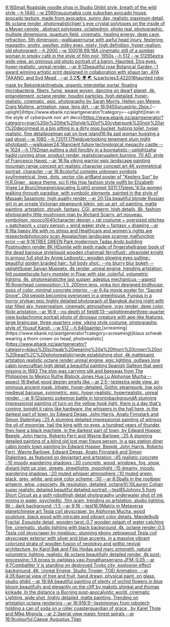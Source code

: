 [9:16](https://www.ebank.nz/aiartgenerator?category=9%3A16)[Small Roadside noodle shop  in Studio Ghibli style, breath of the wild style  --h 1440  --w 2560](https://www.ebank.nz/aiartgenerator?category=Small%20Roadside%20noodle%20shop%20%20in%20Studio%20Ghibli%20style%2C%20breath%20of%20the%20wild%20style%20%20--h%201440%20%20--w%202560)[nsuzumaki](https://www.ebank.nz/aiartgenerator?category=nsuzumaki)[a cute suburban avocado house, avocado texture, made from avocados, sunny day, realistic maximum detail, 8k octane render, photorealistic](https://www.ebank.nz/aiartgenerator?category=a%20cute%20suburban%20avocado%20house%2C%20avocado%20texture%2C%20made%20from%20avocados%2C%20sunny%20day%2C%20realistic%20maximum%20detail%2C%208k%20octane%20render%2C%20photorealistic)[tiger's eye crystal polytopes on the inside of a Mayan cenote , abstract polytopes, octahedron, photo real, photographic, multiple dimensions, quantum field, cinematic, healing energy, deep cave, refraction, 5th dimension](https://www.ebank.nz/aiartgenerator?category=tiger%27s%20eye%20crystal%20polytopes%20on%20the%20inside%20of%20a%20Mayan%20cenote%20%2C%20abstract%20polytopes%2C%20octahedron%2C%20photo%20real%2C%20photographic%2C%20multiple%20dimensions%2C%20quantum%20field%2C%20cinematic%2C%20healing%20energy%2C%20deep%20cave%2C%20refraction%2C%205th%20dimension)[--wallpaper](https://www.ebank.nz/aiartgenerator?category=--wallpaper)[nurse with awful head injury, festering, maggotty, grotty, swollen, milky eyes, misty, high definition, hyper-realism, old photograph --h 2000 --w 1000](https://www.ebank.nz/aiartgenerator?category=nurse%20with%20awful%20head%20injury%2C%20festering%2C%20maggotty%2C%20grotty%2C%20swollen%2C%20milky%20eyes%2C%20misty%2C%20high%20definition%2C%20hyper-realism%2C%20old%20photograph%20--h%202000%20--w%201000)[16:9](https://www.ebank.nz/aiartgenerator?category=16%3A9)[9:16](https://www.ebank.nz/aiartgenerator?category=9%3A16)[A cinematic still of a somber woman in smoky café in the style of film noir, 1950s --h 512 --w 512](https://www.ebank.nz/aiartgenerator?category=A%20cinematic%20still%20of%20a%20somber%20woman%20in%20smoky%20caf%C3%A9%20in%20the%20style%20of%20film%20noir%2C%201950s%20--h%20512%20--w%20512)[95](https://www.ebank.nz/aiartgenerator?category=95)[extra wide view. an ominous old photo portrait of a baron. Haunted. Dog eyes. hyper-realistic. unreal render. --ar 9:12](https://www.ebank.nz/aiartgenerator?category=extra%20wide%20view.%20an%20ominous%20old%20photo%20portrait%20of%20a%20baron.%20Haunted.%20Dog%20eyes.%20hyper-realistic.%20unreal%20render.%20--ar%209%3A12)[beautiful rose Botanical Garden  ::1 award winning artistic print designed in collaboration with shaun tan, AYA TAKANO, and Syd Mead , --ar 3:2](https://www.ebank.nz/aiartgenerator?category=beautiful%20rose%20Botanical%20Garden%20%20%3A%3A1%20award%20winning%20artistic%20print%20designed%20in%20collaboration%20with%20shaun%20tan%2C%20AYA%20TAKANO%2C%20and%20Syd%20Mead%20%2C%20--ar%203%3A2)[🌎 🌍 🌏 🪐](https://www.ebank.nz/aiartgenerator?category=%F0%9F%8C%8E%20%F0%9F%8C%8D%20%F0%9F%8C%8F%20%F0%9F%AA%90)[particles](https://www.ebank.nz/aiartgenerator?category=particles)[3:4](https://www.ebank.nz/aiartgenerator?category=3%3A4)[22016](https://www.ebank.nz/aiartgenerator?category=22016)[haunted robo mask by Beksinkski](https://www.ebank.nz/aiartgenerator?category=haunted%20robo%20mask%20by%20Beksinkski)[it](https://www.ebank.nz/aiartgenerator?category=it)[nebula, gigantic interstellar portal, floating microbacteria, fibers, fungi, weave woven, dancing on dwarf planet, 4k, entanglement, octane render, houdini particles, high detailed, hyper-realistic, cinematic, epic, photography by Sarah Morris, Hellen van Meene, Craig Mullens, artstation, nasa, lens dirt, --ar 16:9](https://www.ebank.nz/aiartgenerator?category=nebula%2C%20gigantic%20interstellar%20portal%2C%20floating%20microbacteria%2C%20fibers%2C%20fungi%2C%20weave%20woven%2C%20dancing%20on%20dwarf%20planet%2C%204k%2C%20entanglement%2C%20octane%20render%2C%20houdini%20particles%2C%20high%20detailed%2C%20hyper-realistic%2C%20cinematic%2C%20epic%2C%20photography%20by%20Sarah%20Morris%2C%20Hellen%20van%20Meene%2C%20Craig%20Mullens%2C%20artstation%2C%20nasa%2C%20lens%20dirt%2C%20--ar%2016%3A9)[450](https://www.ebank.nz/aiartgenerator?category=450)[urua](https://www.ebank.nz/aiartgenerator?category=urua)[strip::2](https://www.ebank.nz/aiartgenerator?category=strip%3A%3A2)[box.](https://www.ebank.nz/aiartgenerator?category=box.)[--uplight](https://www.ebank.nz/aiartgenerator?category=--uplight)[man in the style of cyberpunk noir art deco](https://www.ebank.nz/aiartgenerator?category=man%20in%20the%20style%20of%20cyberpunk%20noir%20art%20deco)[meat in a big sitting in a dirty mop bucket, hutong toilet, hyper realistic, fine detail](https://www.ebank.nz/aiartgenerator?category=meat%20in%20a%20big%20sitting%20in%20a%20dirty%20mop%20bucket%2C%20hutong%20toilet%2C%20hyper%20realistic%2C%20fine%20detail)[postman pat on love island](https://www.ebank.nz/aiartgenerator?category=postman%20pat%20on%20love%20island)[16:9](https://www.ebank.nz/aiartgenerator?category=16%3A9)[a sad woman hugging a sad ghost --w 1080 --h 720](https://www.ebank.nz/aiartgenerator?category=a%20sad%20woman%20hugging%20a%20sad%20ghost%20--w%201080%20--h%20720)[11:17](https://www.ebank.nz/aiartgenerator?category=11%3A17)[field](https://www.ebank.nz/aiartgenerator?category=field)[overlooking tenement slum night photobash --wallpaper](https://www.ebank.nz/aiartgenerator?category=overlooking%20tenement%20slum%20night%20photobash%20--wallpaper)[24:18](https://www.ebank.nz/aiartgenerator?category=24%3A18)[ancient future technological megacity castle --w 1024 --h 1792](https://www.ebank.nz/aiartgenerator?category=ancient%20future%20technological%20megacity%20castle%20--w%201024%20--h%201792)[man putting a doll forcibly in a box](https://www.ebank.nz/aiartgenerator?category=man%20putting%20a%20doll%20forcibly%20in%20a%20box)[realistic](https://www.ebank.nz/aiartgenerator?category=realistic)[--uplight](https://www.ebank.nz/aiartgenerator?category=--uplight)[zaha hadid running shoe, product render, realistic](https://www.ebank.nz/aiartgenerator?category=zaha%20hadid%20running%20shoe%2C%20product%20render%2C%20realistic)[jerusalem burning, 70 AD, style of Francesco Hayez --ar 16:9](https://www.ebank.nz/aiartgenerator?category=jerusalem%20burning%2C%2070%20AD%2C%20style%20of%20Francesco%20Hayez%20--ar%2016%3A9)[a viking warrior epic landscape painting mountain range concept art realistic character concept art 4K symmetrical portrait, character --ar 16:8](https://www.ebank.nz/aiartgenerator?category=a%20viking%20warrior%20epic%20landscape%20painting%20mountain%20range%20concept%20art%20realistic%20character%20concept%20art%204K%20symmetrical%20portrait%2C%20character%20--ar%2016%3A8)[colorful complex unknown symbols syufmmetrical, lines, dots, vector clip art](https://www.ebank.nz/aiartgenerator?category=colorful%20complex%20unknown%20symbols%20syufmmetrical%2C%20lines%2C%20dots%2C%20vector%20clip%20art)[Band poster of "Keplers Sun" by H.R.Giger , space theme, sci fi,](https://www.ebank.nz/aiartgenerator?category=Band%20poster%20of%20%22Keplers%20Sun%22%20by%20H.R.Giger%20%2C%20space%20theme%2C%20sci%20fi%2C)[Hip Hop fashion style outfit by Elizabeth Vigee Le Brun](https://www.ebank.nz/aiartgenerator?category=Hip%20Hop%20fashion%20style%20outfit%20by%20Elizabeth%20Vigee%20Le%20Brun)[//imagineUpscaling (Light) prompt 50](https://www.ebank.nz/aiartgenerator?category=//imagineUpscaling%20%28Light%29%20prompt%2050)[11:17](https://www.ebank.nz/aiartgenerator?category=11%3A17)[sleep.”](https://www.ebank.nz/aiartgenerator?category=sleep.%E2%80%9D)[4:5](https://www.ebank.nz/aiartgenerator?category=4%3A5)[a women walking through paradise, with symbolic elements, painted in the style of Masaaki Sasamoto; high quality render --ar 20:12](https://www.ebank.nz/aiartgenerator?category=a%20women%20walking%20through%20paradise%2C%20with%20symbolic%20elements%2C%20painted%20in%20the%20style%20of%20Masaaki%20Sasamoto%3B%20high%20quality%20render%20--ar%2020%3A12)[a beautiful blonde Russian girl in an ornate Victorian steampunk bikini, pin up art, oil painting, matte painting, artstation, zbrush, fantasy, CGI, artgerm, high details, 8k, fashion photography,](https://www.ebank.nz/aiartgenerator?category=a%20beautiful%20blonde%20Russian%20girl%20in%20an%20ornate%20Victorian%20steampunk%20bikini%2C%20pin%20up%20art%2C%20oil%20painting%2C%20matte%20painting%2C%20artstation%2C%20zbrush%2C%20fantasy%2C%20CGI%2C%20artgerm%2C%20high%20details%2C%208k%2C%20fashion%20photography%2C)[little mushroom man by Richard Scarry, art nouveau, symbolism, rococo](https://www.ebank.nz/aiartgenerator?category=little%20mushroom%20man%20by%20Richard%20Scarry%2C%20art%20nouveau%2C%20symbolism%2C%20rococo)[1040](https://www.ebank.nz/aiartgenerator?category=1040)[character design + rat costume + oversized stitches + patchwork + crazy person + wind waker style + fantasy + drawing --ar 9:16](https://www.ebank.nz/aiartgenerator?category=character%20design%20%2B%20rat%20costume%20%2B%20oversized%20stitches%20%2B%20patchwork%20%2B%20crazy%20person%20%2B%20wind%20waker%20style%20%2B%20fantasy%20%2B%20drawing%20--ar%209%3A16)[a happy life with no stress and Healthcare and women's rights are respected](https://www.ebank.nz/aiartgenerator?category=a%20happy%20life%20with%20no%20stress%20and%20Healthcare%20and%20women%27s%20rights%20are%20respected)[photocopy scan Appalachian landscape scanner malfunction error —ar 9:16](https://www.ebank.nz/aiartgenerator?category=photocopy%20scan%20Appalachian%20landscape%20scanner%20malfunction%20error%20%E2%80%94ar%209%3A16)[TREE GREEN Park modernism Tadao Ando building Postmodern render 8K HD](https://www.ebank.nz/aiartgenerator?category=TREE%20GREEN%20Park%20modernism%20Tadao%20Ando%20building%20Postmodern%20render%208K%20HD)[smile with teeth made of fingers](https://www.ebank.nz/aiartgenerator?category=smile%20with%20teeth%20made%20of%20fingers)[hellraiser book of the dead baroque style](https://www.ebank.nz/aiartgenerator?category=hellraiser%20book%20of%20the%20dead%20baroque%20style)[liquid wooden chainmail ferrofluid:: ultraviolet knight in armour full shot by Annie Leibovitz:: wooden glowing eyes outline:: beautiful golden braided hair:: full body shot:: --no blurry blur bokeh --uplight](https://www.ebank.nz/aiartgenerator?category=liquid%20wooden%20chainmail%20ferrofluid%3A%3A%20ultraviolet%20knight%20in%20armour%20full%20shot%20by%20Annie%20Leibovitz%3A%3A%20wooden%20glowing%20eyes%20outline%3A%3A%20beautiful%20golden%20braided%20hair%3A%3A%20full%20body%20shot%3A%3A%20--no%20blurry%20blur%20bokeh%20--uplight)[Super Saiyan Muppets, 4k render, unreal engine, trending artstation, felt puppets](https://www.ebank.nz/aiartgenerator?category=Super%20Saiyan%20Muppets%2C%204k%20render%2C%20unreal%20engine%2C%20trending%20artstation%2C%20felt%20puppets)[cute furry monster in Pixar with star, colorful, volumetric lighting, 4k, photorealistic](https://www.ebank.nz/aiartgenerator?category=cute%20furry%20monster%20in%20Pixar%20with%20star%2C%20colorful%2C%20volumetric%20lighting%2C%204k%2C%20photorealistic)[the last supper, adeptus mechanicus --aspect 16:9](https://www.ebank.nz/aiartgenerator?category=the%20last%20supper%2C%20adeptus%20mechanicus%20--aspect%2016%3A9)[overhead composition::1.5, 200mm lens, yinka ilori designed birdhouse, pops of color, minimal concrete interior, --ar 6:4](https://www.ebank.nz/aiartgenerator?category=overhead%20composition%3A%3A1.5%2C%20200mm%20lens%2C%20yinka%20ilori%20designed%20birdhouse%2C%20pops%20of%20color%2C%20minimal%20concrete%20interior%2C%20--ar%206%3A4)[a movie poster for “Sacred Grove”. Old people becoming overgrown in a greenhouse. Fungus in a horror style](https://www.ebank.nz/aiartgenerator?category=a%20movie%20poster%20for%20%E2%80%9CSacred%20Grove%E2%80%9D.%20Old%20people%20becoming%20overgrown%20in%20a%20greenhouse.%20Fungus%20in%20a%20horror%20style)[an epic highly detailed photograph of Bangkok during night with star filled sky, hyperrealism, cinematic atmosphere, vray render, deep color, flickr,artstation --ar 16:9 --no depth of field](https://www.ebank.nz/aiartgenerator?category=an%20epic%20highly%20detailed%20photograph%20of%20Bangkok%20during%20night%20with%20star%20filled%20sky%2C%20hyperrealism%2C%20cinematic%20atmosphere%2C%20vray%20render%2C%20deep%20color%2C%20flickr%2Cartstation%20--ar%2016%3A9%20--no%20depth%20of%20field)[8:13](https://www.ebank.nz/aiartgenerator?category=8%3A13)[--uplight](https://www.ebank.nz/aiartgenerator?category=--uplight)[render](https://www.ebank.nz/aiartgenerator?category=render)[three-quarter view kodachrome portrait photo of dinosaur creature with ape-like features, large braincase, three-quarters view, viking style costume, photographic style of Yousuf Karsh, --w 512 --h 640](https://www.ebank.nz/aiartgenerator?category=three-quarter%20view%20kodachrome%20portrait%20photo%20of%20dinosaur%20creature%20with%20ape-like%20features%2C%20large%20braincase%2C%20three-quarters%20view%2C%20viking%20style%20costume%2C%20photographic%20style%20of%20Yousuf%20Karsh%2C%20--w%20512%20--h%20640)[painter.](https://www.ebank.nz/aiartgenerator?category=painter.)[screaming](https://www.ebank.nz/aiartgenerator?category=screaming)[klaus schwab wearing a thorn crown on head, photorealistic](https://www.ebank.nz/aiartgenerator?category=klaus%20schwab%20wearing%20a%20thorn%20crown%20on%20head%2C%20photorealistic)[wide establishing shot, 4k mattepaint, artstation realistic octane render unreal engine, epic lighting, outlaws lone cabin lovecraftian high detail a beautiful painting Spanish Galleon that went missing in 1693 The ship was carrying silk and beeswax from The Philippines to Mexico Ruthe Blalock Jones Hua Lu  Alphonse Mucha --aspect 16:8](https://www.ebank.nz/aiartgenerator?category=wide%20establishing%20shot%2C%204k%20mattepaint%2C%20artstation%20realistic%20octane%20render%20unreal%20engine%2C%20epic%20lighting%2C%20outlaws%20lone%20cabin%20lovecraftian%20high%20detail%20a%20beautiful%20painting%20Spanish%20Galleon%20that%20went%20missing%20in%201693%20The%20ship%20was%20carrying%20silk%20and%20beeswax%20from%20The%20Philippines%20to%20Mexico%20Ruthe%20Blalock%20Jones%20Hua%20Lu%20%20Alphonse%20Mucha%20--aspect%2016%3A8)[what good design smells like --ar 2:5](https://www.ebank.nz/aiartgenerator?category=what%20good%20design%20smells%20like%20--ar%202%3A5)[--test](https://www.ebank.nz/aiartgenerator?category=--test)[extra wide view. an ominous ancient mask. inhaler. hyper-detailed. Gothic steampunk. low poly medieval baroque. symmetric. epic. hyper-realistic. hyperrealistic. unreal render. --ar 9:12](https://www.ebank.nz/aiartgenerator?category=extra%20wide%20view.%20an%20ominous%20ancient%20mask.%20inhaler.%20hyper-detailed.%20Gothic%20steampunk.%20low%20poly%20medieval%20baroque.%20symmetric.%20epic.%20hyper-realistic.%20hyperrealistic.%20unreal%20render.%20--ar%209%3A12)[islamic pokemon battle in toronto](https://www.ebank.nz/aiartgenerator?category=islamic%20pokemon%20battle%20in%20toronto)[background](https://www.ebank.nz/aiartgenerator?category=background)[A stunning impressionist painting of turn on the yellow hook light, there is a day that's coming, tonight it rains like hardware, the whispers in the hall here, in the darkest part of town, by Edward Degas, John Harris, Anato Finnstark and Simon Stalenhag ::25 A stunning detailed impressionist painting of witness the oil of moonrise, hail the king with no eyes, a hundred years of thunder, they have a black machete, in the darkest part of town, by Edward Hopper, Beeple, John Harris, Roberto Ferri and Wayne Barlowe ::25 A stunning detailed painting of a blind old lost man figure person, in a gas station diner cabin lonely town painting by Edward Hopper, Beeple, John Harris, Roberto Ferri, Wayne Barlowe, Edward Degas, Anato Finnstark and Simon Stalenhag, as featured on deviantart and artstation ::45 realistic concrete ::10 moody wandering shadows ::20 concrete, wood, windows, fog, snow, distant light up sign, streets, streetlights, moonlight ::15 dreamy, moody, wandering shadows ::20 muted whisper atmosphere ::10 muted green, black, grey, white, and pink color scheme ::30 --ar 8:5](https://www.ebank.nz/aiartgenerator?category=A%20stunning%20impressionist%20painting%20of%20turn%20on%20the%20yellow%20hook%20light%2C%20there%20is%20a%20day%20that%27s%20coming%2C%20tonight%20it%20rains%20like%20hardware%2C%20the%20whispers%20in%20the%20hall%20here%2C%20in%20the%20darkest%20part%20of%20town%2C%20by%20Edward%20Degas%2C%20John%20Harris%2C%20Anato%20Finnstark%20and%20Simon%20Stalenhag%20%3A%3A25%20A%20stunning%20detailed%20impressionist%20painting%20of%20witness%20the%20oil%20of%20moonrise%2C%20hail%20the%20king%20with%20no%20eyes%2C%20a%20hundred%20years%20of%20thunder%2C%20they%20have%20a%20black%20machete%2C%20in%20the%20darkest%20part%20of%20town%2C%20by%20Edward%20Hopper%2C%20Beeple%2C%20John%20Harris%2C%20Roberto%20Ferri%20and%20Wayne%20Barlowe%20%3A%3A25%20A%20stunning%20detailed%20painting%20of%20a%20blind%20old%20lost%20man%20figure%20person%2C%20in%20a%20gas%20station%20diner%20cabin%20lonely%20town%20painting%20by%20Edward%20Hopper%2C%20Beeple%2C%20John%20Harris%2C%20Roberto%20Ferri%2C%20Wayne%20Barlowe%2C%20Edward%20Degas%2C%20Anato%20Finnstark%20and%20Simon%20Stalenhag%2C%20as%20featured%20on%20deviantart%20and%20artstation%20%3A%3A45%20realistic%20concrete%20%3A%3A10%20moody%20wandering%20shadows%20%3A%3A20%20concrete%2C%20wood%2C%20windows%2C%20fog%2C%20snow%2C%20distant%20light%20up%20sign%2C%20streets%2C%20streetlights%2C%20moonlight%20%3A%3A15%20dreamy%2C%20moody%2C%20wandering%20shadows%20%3A%3A20%20muted%20whisper%20atmosphere%20%3A%3A10%20muted%20green%2C%20black%2C%20grey%2C%20white%2C%20and%20pink%20color%20scheme%20%3A%3A30%20--ar%208%3A5)[balls in the rootbeer artgerm, wlop, cgsociety, 8k resolution, detailed, octane](https://www.ebank.nz/aiartgenerator?category=balls%20in%20the%20rootbeer%20artgerm%2C%20wlop%2C%20cgsociety%2C%208k%20resolution%2C%20detailed%2C%20octane)[10:10](https://www.ebank.nz/aiartgenerator?category=10%3A10)[Lauren Cohan super realistic detailed beautiful detailed portrait --test](https://www.ebank.nz/aiartgenerator?category=Lauren%20Cohan%20super%20realistic%20detailed%20beautiful%20detailed%20portrait%20--test)[85](https://www.ebank.nz/aiartgenerator?category=85)[Johnny 5 from Short Circuit as a goth robot](https://www.ebank.nz/aiartgenerator?category=Johnny%205%20from%20Short%20Circuit%20as%20a%20goth%20robot)[high detail photography underwater shot of ink mixing in water, psychedlic, film grain, trending on artstation, studio lighting, 8k :: dark background ::1.5 --ar 9:16 --test](https://www.ebank.nz/aiartgenerator?category=high%20detail%20photography%20underwater%20shot%20of%20ink%20mixing%20in%20water%2C%20psychedlic%2C%20film%20grain%2C%20trending%20on%20artstation%2C%20studio%20lighting%2C%208k%20%3A%3A%20dark%20background%20%3A%3A1.5%20--ar%209%3A16%20--test)[16:9](https://www.ebank.nz/aiartgenerator?category=16%3A9)[Matrix in Metaverse planet](https://www.ebank.nz/aiartgenerator?category=Matrix%20in%20Metaverse%20planet)[chinese art Tesla coil skyscraper, by Alphonse Mucha, wood sculpture, black wood with intricate and vibrant color details, Mandelbulb Fractal, Exquisite detail, wooden tarot::0.7 wooden splash of water catching fire, cinematic, studio lighting with black background, 4k, octane render::0.5 Tesla coil skyscraper by moebius:: stunning ebony zebrawood Tesla coil skyscraper exterior with silver and blue accents, in a massive vibrant colorized strata of wooden fusion of neotokyo and gothic revival architecture, by Karol Bak and Filip Hodas and marc simonetti, natural volumetric lighting, realistic 4k octane beautifully detailed render, 4k post-processing::1.8 props to owlglass,vasi,jhonathanserrano,JFM::0.05 --ar 4:7](https://www.ebank.nz/aiartgenerator?category=chinese%20art%20Tesla%20coil%20skyscraper%2C%20by%20Alphonse%20Mucha%2C%20wood%20sculpture%2C%20black%20wood%20with%20intricate%20and%20vibrant%20color%20details%2C%20Mandelbulb%20Fractal%2C%20Exquisite%20detail%2C%20wooden%20tarot%3A%3A0.7%20wooden%20splash%20of%20water%20catching%20fire%2C%20cinematic%2C%20studio%20lighting%20with%20black%20background%2C%204k%2C%20octane%20render%3A%3A0.5%20Tesla%20coil%20skyscraper%20by%20moebius%3A%3A%20stunning%20ebony%20zebrawood%20Tesla%20coil%20skyscraper%20exterior%20with%20silver%20and%20blue%20accents%2C%20in%20a%20massive%20vibrant%20colorized%20strata%20of%20wooden%20fusion%20of%20neotokyo%20and%20gothic%20revival%20architecture%2C%20by%20Karol%20Bak%20and%20Filip%20Hodas%20and%20marc%20simonetti%2C%20natural%20volumetric%20lighting%2C%20realistic%204k%20octane%20beautifully%20detailed%20render%2C%204k%20post-processing%3A%3A1.8%20props%20to%20owlglass%2Cvasi%2Cjhonathanserrano%2CJFM%3A%3A0.05%20--ar%204%3A7)[Combattler V  is standing on destroyed Toyko city, explosion effect background, 4K, Unreal Engine, Studio Trigger, TOEI Animation, --ar 4:3](https://www.ebank.nz/aiartgenerator?category=Combattler%20V%20%20is%20standing%20on%20destroyed%20Toyko%20city%2C%20explosion%20effect%20background%2C%204K%2C%20Unreal%20Engine%2C%20Studio%20Trigger%2C%20TOEI%20Animation%2C%20--ar%204%3A3)[5:6](https://www.ebank.nz/aiartgenerator?category=5%3A6)[aerial view of tree and fruit, hand drawn, physical paint, on glass, studio ghibli --ar 16:9](https://www.ebank.nz/aiartgenerator?category=aerial%20view%20of%20tree%20and%20fruit%2C%20hand%20drawn%2C%20physical%20paint%2C%20on%20glass%2C%20studio%20ghibli%20--ar%2016%3A9)[A beautiful painting of plenty of orchid flowers in blue bloom beautifully and elegantly on the cliff by makoto shinkai and thomas kinkade, In the distance is Burning post-apocalyptic world, cinematic Lighting, wide shot, highly detailed, matte painting, Trending on artstation,octane rendering --ar 16:9](https://www.ebank.nz/aiartgenerator?category=A%20beautiful%20painting%20of%20plenty%20of%20orchid%20flowers%20in%20blue%20bloom%20beautifully%20and%20elegantly%20on%20the%20cliff%20by%20makoto%20shinkai%20and%20thomas%20kinkade%2C%20In%20the%20distance%20is%20Burning%20post-apocalyptic%20world%2C%20cinematic%20Lighting%2C%20wide%20shot%2C%20highly%20detailed%2C%20matte%20painting%2C%20Trending%20on%20artstation%2Coctane%20rendering%20--ar%2016%3A9)[16:9](https://www.ebank.nz/aiartgenerator?category=16%3A9)[--test](https://www.ebank.nz/aiartgenerator?category=--test)[minmay from robotech holding a can of soda on a roller coaster](https://www.ebank.nz/aiartgenerator?category=minmay%20from%20robotech%20holding%20a%20can%20of%20soda%20on%20a%20roller%20coaster)[guardian of grace , by Karel Thole and Mike Mignola --ar 2:3](https://www.ebank.nz/aiartgenerator?category=guardian%20of%20grace%20%2C%20by%20Karel%20Thole%20and%20Mike%20Mignola%20--ar%202%3A3)[aerial view magic forest spirals --ar 16:9](https://www.ebank.nz/aiartgenerator?category=aerial%20view%20magic%20forest%20spirals%20--ar%2016%3A9)[colourful,](https://www.ebank.nz/aiartgenerator?category=colourful%2C)[](https://www.ebank.nz/aiartgenerator?category=)[Caesar Augustus Titan](https://www.ebank.nz/aiartgenerator?category=Caesar%20Augustus%20Titan)
